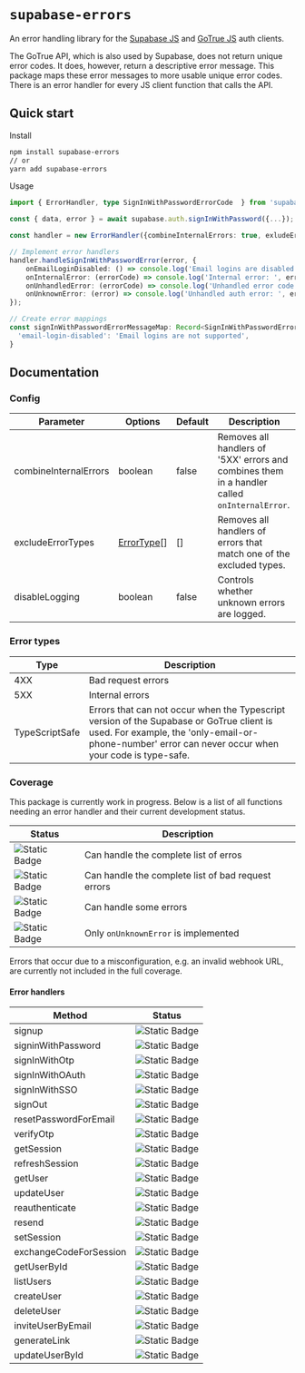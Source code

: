 # `supabase-errors`

An error handling library for the [Supabase JS](https://github.com/supabase/supabase-js) and [GoTrue JS](https://github.com/supabase/gotrue-js) auth clients. 

The GoTrue API, which is also used by Supabase, does not return unique error codes. It does, however, return a descriptive error message. This package maps these error messages to more usable unique error codes. There is an error handler for every JS client function that calls the API. 

## Quick start

Install

```bash
npm install supabase-errors
// or
yarn add supabase-errors
```

Usage

```ts
import { ErrorHandler, type SignInWithPasswordErrorCode  } from 'supabase-errors';

const { data, error } = await supabase.auth.signInWithPassword({...});

const handler = new ErrorHandler({combineInternalErrors: true, exludeErrorTypes: ['TypeScriptSafe']});

// Implement error handlers
handler.handleSignInWithPasswordError(error, {
    onEmailLoginDisabled: () => console.log('Email logins are disabled'),
    onInternalError: (errorCode) => console.log('Internal error: ', errorCode),
    onUnhandledError: (errorCode) => console.log('Unhandled error code: ', errorCode),
    onUnknownError: (error) => console.log('Unhandled auth error: ', error), 
});

// Create error mappings
const signInWithPasswordErrorMessageMap: Record<SignInWithPasswordErrorCode, string>  = {
  'email-login-disabled': 'Email logins are not supported',
}
```

## Documentation

### Config

| Parameter | Options | Default | Description |
|-----------|---------|---------|-------------|
combineInternalErrors | boolean | false | Removes all handlers of '5XX' errors and combines them in a handler called `onInternalError`. |
| excludeErrorTypes | [ErrorType](#error-types)[] | [] | Removes all handlers of errors that match one of the excluded types. |
| disableLogging | boolean | false | Controls whether unknown errors are logged.

### Error types
| Type | Description |
|------|-------------|
| 4XX | Bad request errors
| 5XX | Internal errors
| TypeScriptSafe | Errors that can not occur when the Typescript version of the Supabase or GoTrue client is used. For example, the 'only-email-or-phone-number' error can never occur when your code is type-safe.

### Coverage

This package is currently work in progress. Below is a list of all functions needing an error handler and their current development status.

| Status | Description |
|--------|-------------|
| ![Static Badge](https://img.shields.io/badge/Full%20Coverage-08c355) | Can handle the complete list of erros |
| ![Static Badge](https://img.shields.io/badge/Bad%20Requests-222cfd) |  Can handle the complete list of bad request errors  |
| ![Static Badge](https://img.shields.io/badge/Partial%20Coverage-ffcc00) | Can handle some errors |
| ![Static Badge](https://img.shields.io/badge/No%20Coverage-eb1a00) | Only `onUnknownError` is implemented |

Errors that occur due to a misconfiguration, e.g. an invalid webhook URL, are currently not included in the full coverage.

#### Error handlers

| Method | Status |
|--------|--------|
| signup | ![Static Badge](https://img.shields.io/badge/Bad%20Requests-222cfd) |
| signinWithPassword | ![Static Badge](https://img.shields.io/badge/Full%20Coverage-08c355) |
| signInWithOtp |![Static Badge](https://img.shields.io/badge/No%20Coverage-eb1a00) |
| signInWithOAuth | ![Static Badge](https://img.shields.io/badge/No%20Coverage-eb1a00) |
| signInWithSSO | ![Static Badge](https://img.shields.io/badge/No%20Coverage-eb1a00) |
| signOut | ![Static Badge](https://img.shields.io/badge/No%20Coverage-eb1a00) |
| resetPasswordForEmail | ![Static Badge](https://img.shields.io/badge/Partial%20Coverage-ffcc00) |
| verifyOtp | ![Static Badge](https://img.shields.io/badge/No%20Coverage-eb1a00) |
| getSession | ![Static Badge](https://img.shields.io/badge/No%20Coverage-eb1a00) |
| refreshSession | ![Static Badge](https://img.shields.io/badge/No%20Coverage-eb1a00) |
| getUser | ![Static Badge](https://img.shields.io/badge/No%20Coverage-eb1a00) |
| updateUser | ![Static Badge](https://img.shields.io/badge/No%20Coverage-eb1a00) |
| reauthenticate | ![Static Badge](https://img.shields.io/badge/No%20Coverage-eb1a00) |
| resend | ![Static Badge](https://img.shields.io/badge/No%20Coverage-eb1a00) |
| setSession | ![Static Badge](https://img.shields.io/badge/No%20Coverage-eb1a00) |
| exchangeCodeForSession | ![Static Badge](https://img.shields.io/badge/No%20Coverage-eb1a00) |
| getUserById | ![Static Badge](https://img.shields.io/badge/No%20Coverage-eb1a00) |
| listUsers | ![Static Badge](https://img.shields.io/badge/No%20Coverage-eb1a00) |
| createUser | ![Static Badge](https://img.shields.io/badge/No%20Coverage-eb1a00) |
| deleteUser | ![Static Badge](https://img.shields.io/badge/No%20Coverage-eb1a00) |
| inviteUserByEmail | ![Static Badge](https://img.shields.io/badge/No%20Coverage-eb1a00) |
| generateLink | ![Static Badge](https://img.shields.io/badge/Partial%20Coverage-ffcc00) |
| updateUserById | ![Static Badge](https://img.shields.io/badge/No%20Coverage-eb1a00) |
